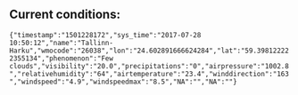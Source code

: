 ## Current conditions: 
 ``` {"timestamp":"1501228172","sys_time":"2017-07-28 10:50:12","name":"Tallinn-Harku","wmocode":"26038","lon":"24.602891666624284","lat":"59.398122222355134","phenomenon":"Few clouds","visibility":"20.0","precipitations":"0","airpressure":"1002.8","relativehumidity":"64","airtemperature":"23.4","winddirection":"163","windspeed":"4.9","windspeedmax":"8.5","NA":"","NA":""} ```
